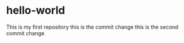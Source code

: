 # hello-world
This is my first repository
this is the commit change
this is the second commit change

